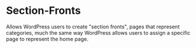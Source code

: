 Section-Fronts
==============

Allows WordPress users to create "section fronts", pages that represent categories, much the same way WordPress allows users to assign a specific page to represent the home page.
